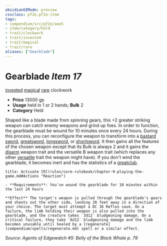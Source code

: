```yaml
---
obsidianUIMode: preview
cssclass: pf2e,pf2e-item
tags:
- compendium/src/pf2e/aoe5
- item/category/held
- trait/clockwork
- trait/invested
- trait/magical
- trait/rare
aliases: ["Gearblade"]
---
```

# Gearblade *Item 17*  
[invested](rules/traits/invested.md)  [magical](rules/traits/magical.md)  [rare](rules/traits/rare.md)  clockwork  

- **Price** 13000 gp
- **Usage** held in 1 or 2 hands; **Bulk** 2
- **Category** Held

Shaped like a blade made from spinning gears, this +2 greater striking weapon can catch enemy weapons and grind up foes. In order to function, the gearblade must be wound for 10 minutes once every 24 hours. During this process, you can reconfigure the weapon to transform into a [bastard sword](compendium/equipment/items/bastard-sword.md), [greatsword](compendium/equipment/items/greatsword.md), [longsword](compendium/equipment/items/longsword.md), or [shortsword](compendium/equipment/items/shortsword.md). It then gains all the features of the chosen weapon except that its Bulk is always 2 and it gains the [disarm](rules/traits/disarm.md) weapon trait and the versatile B weapon trait (which replaces any other [versatile](rules/traits/versatile.md) trait the weapon might have). If you don't wind the gearblade, it becomes inert and has the statistics of a [greatclub](compendium/equipment/items/greatclub.md).

```ad-embed-ability
title: Activate [R](rules/core-rulebook/chapter-9-playing-the-game.md#Actions "Reaction")

- **Requirements**: You've wound the gearblade for 10 minutes within the last 24 hours

**Effect** The target's weapon is pulled through the gearblade's gears and shoots out the other side, landing 20 feet away in a direction of your choice. The target must attempt a DC 36 Reflex save. On a failure, the limb holding their weapon is also pulled into the gearblade, and the creature takes `3d12` bludgeoning damage. On a critical failure, they take `6d12` bludgeoning damage and the limb becomes unusable until healed by a [regenerate](compendium/spells/regenerate.md) spell or a similar effect.
```

*Source: Agents of Edgewatch #5: Belly of the Black Whale p. 79*